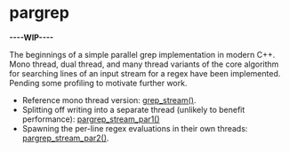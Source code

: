 # pargrep

**----WIP----**

The beginnings of a simple parallel grep implementation in modern C++.
Mono thread, dual thread, and many thread variants of the core algorithm
for searching lines of an input stream for a regex have been implemented.
Pending some profiling to motivate further work.

* Reference mono thread version: [grep_stream()](https://github.com/ahcox/pargrep/blob/master/src/pargrep.cpp#L36).
* Splitting off writing into a separate thread (unlikely to benefit performance): [pargrep_stream_par1()](https://github.com/ahcox/pargrep/blob/master/src/pargrep.cpp#L375)
* Spawning the per-line regex evaluations in their own threads: [pargrep_stream_par2()](https://github.com/ahcox/pargrep/blob/master/src/pargrep.cpp#L472).
